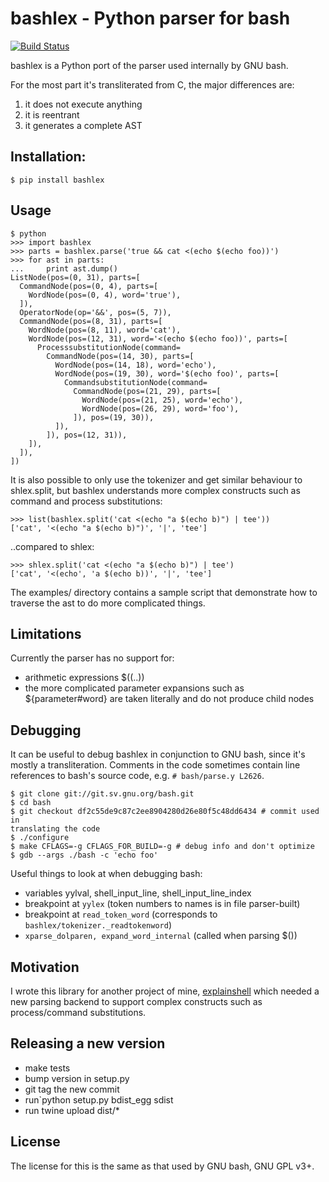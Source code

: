 # bashlex - Python parser for bash
[![Build Status](https://travis-ci.org/idank/bashlex.svg?branch=master)](https://travis-ci.org/idank/bashlex)

bashlex is a Python port of the parser used internally by GNU bash.

For the most part it's transliterated from C, the major differences are:

1. it does not execute anything
2. it is reentrant
3. it generates a complete AST

## Installation:

    $ pip install bashlex

## Usage

    $ python
    >>> import bashlex
    >>> parts = bashlex.parse('true && cat <(echo $(echo foo))')
    >>> for ast in parts:
    ...     print ast.dump()
    ListNode(pos=(0, 31), parts=[
      CommandNode(pos=(0, 4), parts=[
        WordNode(pos=(0, 4), word='true'),
      ]),
      OperatorNode(op='&&', pos=(5, 7)),
      CommandNode(pos=(8, 31), parts=[
        WordNode(pos=(8, 11), word='cat'),
        WordNode(pos=(12, 31), word='<(echo $(echo foo))', parts=[
          ProcesssubstitutionNode(command=
            CommandNode(pos=(14, 30), parts=[
              WordNode(pos=(14, 18), word='echo'),
              WordNode(pos=(19, 30), word='$(echo foo)', parts=[
                CommandsubstitutionNode(command=
                  CommandNode(pos=(21, 29), parts=[
                    WordNode(pos=(21, 25), word='echo'),
                    WordNode(pos=(26, 29), word='foo'),
                  ]), pos=(19, 30)),
              ]),
            ]), pos=(12, 31)),
        ]),
      ]),
    ])

It is also possible to only use the tokenizer and get similar behaviour to
shlex.split, but bashlex understands more complex constructs such as command
and process substitutions:

    >>> list(bashlex.split('cat <(echo "a $(echo b)") | tee'))
    ['cat', '<(echo "a $(echo b)")', '|', 'tee']

..compared to shlex:

    >>> shlex.split('cat <(echo "a $(echo b)") | tee')
    ['cat', '<(echo', 'a $(echo b))', '|', 'tee']

The examples/ directory contains a sample script that demonstrate how to
traverse the ast to do more complicated things.

## Limitations

Currently the parser has no support for:

- arithmetic expressions $((..))
- the more complicated parameter expansions such as ${parameter#word} are taken
  literally and do not produce child nodes

## Debugging

It can be useful to debug bashlex in conjunction to GNU bash, since it's mostly
a transliteration. Comments in the code sometimes contain line references to
bash's source code, e.g. `# bash/parse.y L2626`.

    $ git clone git://git.sv.gnu.org/bash.git
    $ cd bash
    $ git checkout df2c55de9c87c2ee8904280d26e80f5c48dd6434 # commit used in
    translating the code
    $ ./configure
    $ make CFLAGS=-g CFLAGS_FOR_BUILD=-g # debug info and don't optimize
    $ gdb --args ./bash -c 'echo foo'

Useful things to look at when debugging bash:

- variables yylval, shell_input_line, shell_input_line_index
- breakpoint at `yylex` (token numbers to names is in file parser-built)
- breakpoint at `read_token_word` (corresponds to `bashlex/tokenizer._readtokenword`)
- `xparse_dolparen, expand_word_internal` (called when parsing $())

## Motivation

I wrote this library for another project of mine, [explainshell](http://www.explainshell.com)
which needed a new parsing backend to support complex constructs such as
process/command substitutions.

## Releasing a new version

- make tests
- bump version in setup.py
- git tag the new commit
- run`python setup.py bdist_egg sdist
- run twine upload dist/*

## License

The license for this is the same as that used by GNU bash, GNU GPL v3+.
